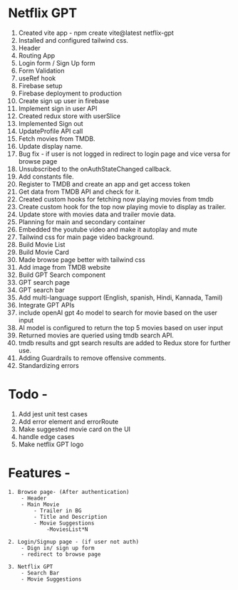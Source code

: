 # Netflix GPT

1. Created vite app - npm create vite@latest netflix-gpt
2. Installed and configured tailwind css.
3. Header
4. Routing App
5. Login form / Sign Up form
6. Form Validation
7. useRef hook
8. Firebase setup
9. Firebase deployment to production
10. Create sign up user in firebase
11. Implement sign in user API
12. Created redux store with userSlice
13. Implemented Sign out
14. UpdateProfile API call
15. Fetch movies from TMDB.
16. Update display name.
17. Bug fix - if user is not logged in redirect to login page and vice versa for browse page
18. Unsubscribed to the onAuthStateChanged callback.
19. Add constants file.
20. Register to TMDB and create an app and get access token
21. Get data from TMDB API and check for it.
22. Created custom hooks for fetching now playing movies from tmdb
23. Create custom hook for the top now playing movie to display as trailer.
24. Update store with movies data and trailer movie data.
25. Planning for main and secondary container
26. Embedded the youtube video and make it autoplay and mute
27. Tailwind css for main page video background.
28. Build Movie List
29. Build Movie Card
30. Made browse page better with tailwind css
31. Add image from TMDB website
32. Build GPT Search component
33. GPT search page
34. GPT search bar
35. Add multi-language support (English, spanish, Hindi, Kannada, Tamil)
36. Integrate GPT APIs
37. include openAI gpt 4o model to search for movie based on the user input
38. AI model is configured to return the top 5 movies based on user input
39. Returned movies are queried using tmdb search API.
40. tmdb results and gpt search results are added to Redux store for further use.
41. Adding Guardrails to remove offensive comments.
42. Standardizing errors

# Todo -

1. Add jest unit test cases
2. Add error element and errorRoute
3. Make suggested movie card on the UI
4. handle edge cases
5. Make netflix GPT logo

# Features -

    1. Browse page- (After authentication)
        - Header
        - Main Movie
            - Trailer in BG
            - Title and Description
            - Movie Suggestions
                -MoviesList*N

    2. Login/Signup page - (if user not auth)
        - Dign in/ sign up form
        - redirect to browse page

    3. Netflix GPT
        - Search Bar
        - Movie Suggestions
